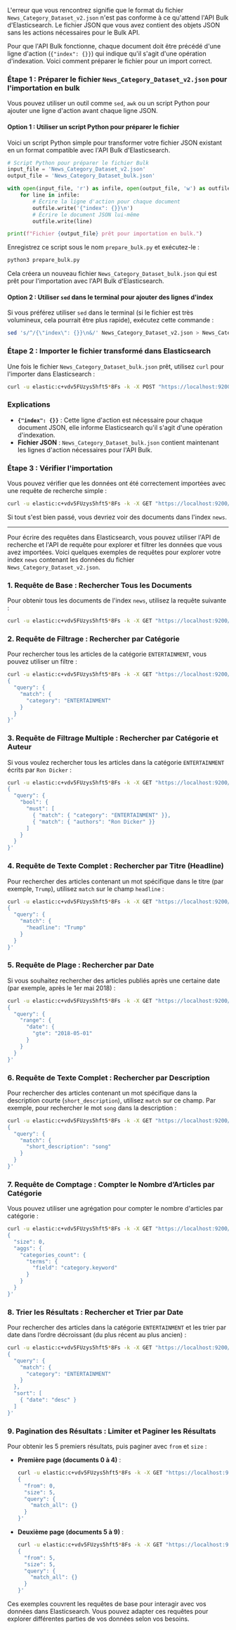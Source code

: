 L'erreur que vous rencontrez signifie que le format du fichier `News_Category_Dataset_v2.json` n'est pas conforme à ce qu'attend l'API Bulk d'Elasticsearch. Le fichier JSON que vous avez contient des objets JSON sans les actions nécessaires pour le Bulk API.

Pour que l'API Bulk fonctionne, chaque document doit être précédé d'une ligne d'action (`{"index": {}}`) qui indique qu'il s'agit d'une opération d'indexation. Voici comment préparer le fichier pour un import correct.

### Étape 1 : Préparer le fichier `News_Category_Dataset_v2.json` pour l'importation en bulk

Vous pouvez utiliser un outil comme `sed`, `awk` ou un script Python pour ajouter une ligne d'action avant chaque ligne JSON.

#### Option 1 : Utiliser un script Python pour préparer le fichier

Voici un script Python simple pour transformer votre fichier JSON existant en un format compatible avec l'API Bulk d'Elasticsearch.

```python
# Script Python pour préparer le fichier Bulk
input_file = 'News_Category_Dataset_v2.json'
output_file = 'News_Category_Dataset_bulk.json'

with open(input_file, 'r') as infile, open(output_file, 'w') as outfile:
    for line in infile:
        # Écrire la ligne d'action pour chaque document
        outfile.write('{"index": {}}\n')
        # Écrire le document JSON lui-même
        outfile.write(line)

print(f"Fichier {output_file} prêt pour importation en bulk.")
```

Enregistrez ce script sous le nom `prepare_bulk.py` et exécutez-le :

```bash
python3 prepare_bulk.py
```

Cela créera un nouveau fichier `News_Category_Dataset_bulk.json` qui est prêt pour l'importation avec l'API Bulk d'Elasticsearch.

#### Option 2 : Utiliser `sed` dans le terminal pour ajouter des lignes d'index

Si vous préférez utiliser `sed` dans le terminal (si le fichier est très volumineux, cela pourrait être plus rapide), exécutez cette commande :

```bash
sed 's/^/{\"index\": {}}\n&/' News_Category_Dataset_v2.json > News_Category_Dataset_bulk.json
```

### Étape 2 : Importer le fichier transformé dans Elasticsearch

Une fois le fichier `News_Category_Dataset_bulk.json` prêt, utilisez `curl` pour l'importer dans Elasticsearch :

```bash
curl -u elastic:c+vdv5FUzys5hft5*8Fs -k -X POST "https://localhost:9200/news/_bulk" -H "Content-Type: application/json" --data-binary "@News_Category_Dataset_bulk.json"
```

### Explications

- **`{"index": {}}`** : Cette ligne d'action est nécessaire pour chaque document JSON, elle informe Elasticsearch qu'il s'agit d'une opération d'indexation.
- **Fichier JSON** : `News_Category_Dataset_bulk.json` contient maintenant les lignes d'action nécessaires pour l'API Bulk.

### Étape 3 : Vérifier l'importation

Vous pouvez vérifier que les données ont été correctement importées avec une requête de recherche simple :

```bash
curl -u elastic:c+vdv5FUzys5hft5*8Fs -k -X GET "https://localhost:9200/news/_search?pretty"
```

Si tout s'est bien passé, vous devriez voir des documents dans l'index `news`.

---------------

Pour écrire des requêtes dans Elasticsearch, vous pouvez utiliser l'API de recherche et l'API de requête pour explorer et filtrer les données que vous avez importées. Voici quelques exemples de requêtes pour explorer votre index `news` contenant les données du fichier `News_Category_Dataset_v2.json`.

### 1. Requête de Base : Rechercher Tous les Documents

Pour obtenir tous les documents de l'index `news`, utilisez la requête suivante :

```bash
curl -u elastic:c+vdv5FUzys5hft5*8Fs -k -X GET "https://localhost:9200/news/_search?pretty"
```

### 2. Requête de Filtrage : Rechercher par Catégorie

Pour rechercher tous les articles de la catégorie `ENTERTAINMENT`, vous pouvez utiliser un filtre :

```bash
curl -u elastic:c+vdv5FUzys5hft5*8Fs -k -X GET "https://localhost:9200/news/_search?pretty" -H 'Content-Type: application/json' -d'
{
  "query": {
    "match": {
      "category": "ENTERTAINMENT"
    }
  }
}'
```

### 3. Requête de Filtrage Multiple : Rechercher par Catégorie et Auteur

Si vous voulez rechercher tous les articles dans la catégorie `ENTERTAINMENT` écrits par `Ron Dicker` :

```bash
curl -u elastic:c+vdv5FUzys5hft5*8Fs -k -X GET "https://localhost:9200/news/_search?pretty" -H 'Content-Type: application/json' -d'
{
  "query": {
    "bool": {
      "must": [
        { "match": { "category": "ENTERTAINMENT" }},
        { "match": { "authors": "Ron Dicker" }}
      ]
    }
  }
}'
```

### 4. Requête de Texte Complet : Rechercher par Titre (Headline)

Pour rechercher des articles contenant un mot spécifique dans le titre (par exemple, `Trump`), utilisez `match` sur le champ `headline` :

```bash
curl -u elastic:c+vdv5FUzys5hft5*8Fs -k -X GET "https://localhost:9200/news/_search?pretty" -H 'Content-Type: application/json' -d'
{
  "query": {
    "match": {
      "headline": "Trump"
    }
  }
}'
```

### 5. Requête de Plage : Rechercher par Date

Si vous souhaitez rechercher des articles publiés après une certaine date (par exemple, après le 1er mai 2018) :

```bash
curl -u elastic:c+vdv5FUzys5hft5*8Fs -k -X GET "https://localhost:9200/news/_search?pretty" -H 'Content-Type: application/json' -d'
{
  "query": {
    "range": {
      "date": {
        "gte": "2018-05-01"
      }
    }
  }
}'
```

### 6. Requête de Texte Complet : Rechercher par Description

Pour rechercher des articles contenant un mot spécifique dans la description courte (`short_description`), utilisez `match` sur ce champ. Par exemple, pour rechercher le mot `song` dans la description :

```bash
curl -u elastic:c+vdv5FUzys5hft5*8Fs -k -X GET "https://localhost:9200/news/_search?pretty" -H 'Content-Type: application/json' -d'
{
  "query": {
    "match": {
      "short_description": "song"
    }
  }
}'
```

### 7. Requête de Comptage : Compter le Nombre d’Articles par Catégorie

Vous pouvez utiliser une agrégation pour compter le nombre d'articles par catégorie :

```bash
curl -u elastic:c+vdv5FUzys5hft5*8Fs -k -X GET "https://localhost:9200/news/_search?pretty" -H 'Content-Type: application/json' -d'
{
  "size": 0,
  "aggs": {
    "categories_count": {
      "terms": {
        "field": "category.keyword"
      }
    }
  }
}'
```

### 8. Trier les Résultats : Rechercher et Trier par Date

Pour rechercher des articles dans la catégorie `ENTERTAINMENT` et les trier par date dans l’ordre décroissant (du plus récent au plus ancien) :

```bash
curl -u elastic:c+vdv5FUzys5hft5*8Fs -k -X GET "https://localhost:9200/news/_search?pretty" -H 'Content-Type: application/json' -d'
{
  "query": {
    "match": {
      "category": "ENTERTAINMENT"
    }
  },
  "sort": [
    { "date": "desc" }
  ]
}'
```

### 9. Pagination des Résultats : Limiter et Paginer les Résultats

Pour obtenir les 5 premiers résultats, puis paginer avec `from` et `size` :

- **Première page (documents 0 à 4)** :
  ```bash
  curl -u elastic:c+vdv5FUzys5hft5*8Fs -k -X GET "https://localhost:9200/news/_search?pretty" -H 'Content-Type: application/json' -d'
  {
    "from": 0,
    "size": 5,
    "query": {
      "match_all": {}
    }
  }'
  ```

- **Deuxième page (documents 5 à 9)** :
  ```bash
  curl -u elastic:c+vdv5FUzys5hft5*8Fs -k -X GET "https://localhost:9200/news/_search?pretty" -H 'Content-Type: application/json' -d'
  {
    "from": 5,
    "size": 5,
    "query": {
      "match_all": {}
    }
  }'
  ```

Ces exemples couvrent les requêtes de base pour interagir avec vos données dans Elasticsearch. Vous pouvez adapter ces requêtes pour explorer différentes parties de vos données selon vos besoins.
